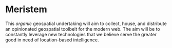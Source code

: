 # Meristem

This <i>organic</i> geospatial undertaking will aim to collect, house, and distribute an opinionated geospatial toolbelt for the modern web.  The aim will be to constantly leverage new technologies that we believe serve the greater good in need of location-based intelligence.
